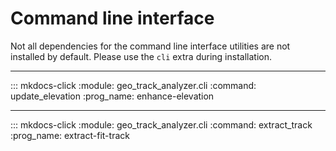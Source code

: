 # Command line interface

Not all dependencies for the command line interface utilities are not installed by default. Please use the `cli` extra during installation.

-----------------------------

::: mkdocs-click
    :module: geo_track_analyzer.cli
    :command: update_elevation
    :prog_name: enhance-elevation

-----------------------------

::: mkdocs-click
    :module: geo_track_analyzer.cli
    :command: extract_track
    :prog_name: extract-fit-track